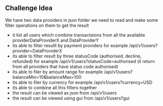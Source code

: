 ## Challenge Idea

We have two data providers in json folder we need to read and make some filter operations on them to get the result

- it list all users which combine transactaions from all the available providerDataProviderX and DataProviderY
- its able to filter resullt by payment providers for example /api/v1/users?provider=DataProviderX
- its able to filter result by three statusCode (authorised, decline, refunded) for example /api/v1/users?statusCode=authorised (it return from all providers that have status code authorised)
- its able to filer by amount range for example /api/v1/users?balanceMin=10&balanceMax=100
- its able to filer by currency for example /api/v1/users?currency=USD
- its able to combine all this filters together
- the result can be viewed as json from /api/v1/users
- the result can be viewed using gui from /api/v1/users?gui
